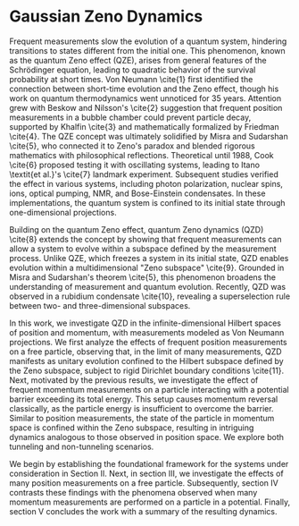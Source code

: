 # Gaussian Zeno Dynamics
Frequent measurements slow the evolution of a quantum system, hindering transitions to states different from the initial one. This phenomenon, known as the quantum Zeno effect (QZE), arises from general features of the Schrödinger equation, leading to quadratic behavior of the survival probability at short times. Von Neumann \cite{1} first identified the connection between short-time evolution and the Zeno effect, though his work on quantum thermodynamics went unnoticed for 35 years. Attention grew with Beskow and Nilsson's \cite{2} suggestion that frequent position measurements in a bubble chamber could prevent particle decay, supported by Khalfin \cite{3} and mathematically formalized by Friedman \cite{4}. The QZE concept was ultimately solidified by Misra and Sudarshan \cite{5}, who connected it to Zeno's paradox and blended rigorous mathematics with philosophical reflections. Theoretical until 1988, Cook \cite{6} proposed testing it with oscillating systems, leading to Itano \textit{et al.}'s \cite{7} landmark experiment. Subsequent studies verified the effect in various systems, including photon polarization, nuclear spins, ions, optical pumping, NMR, and Bose-Einstein condensates. In these implementations, the quantum system is confined to its initial state through one-dimensional projections.

Building on the quantum Zeno effect, quantum Zeno dynamics (QZD) \cite{8} extends the concept by showing that frequent measurements can allow a system to evolve within a subspace defined by the measurement process. Unlike QZE, which freezes a system in its initial state, QZD enables evolution within a multidimensional "Zeno subspace" \cite{9}. Grounded in Misra and Sudarshan's theorem \cite{5}, this phenomenon broadens the understanding of measurement and quantum evolution. Recently, QZD was observed in a rubidium condensate \cite{10}, revealing a superselection rule between two- and three-dimensional subspaces.

In this work, we investigate QZD in the infinite-dimensional Hilbert spaces of position and momentum, with measurements modeled as Von Neumann projections. We first analyze the effects of frequent position measurements on a free particle, observing that, in the limit of many measurements, QZD manifests as unitary evolution confined to the Hilbert subspace defined by the Zeno subspace, subject to rigid Dirichlet boundary conditions \cite{11}. Next, motivated by the previous results, we investigate the effect of frequent momentum measurements on a particle interacting with a potential barrier exceeding its total energy. This setup causes momentum reversal classically, as the particle energy is insufficient to overcome the barrier. Similar to position measurements, the state of the particle in momentum space is confined within the Zeno subspace, resulting in intriguing dynamics analogous to those observed in position space. We explore both tunneling and non-tunneling scenarios.

We begin by establishing the foundational framework for the systems under consideration in Section II. Next, in section III, we investigate the effects of many position measurements on a free particle. Subsequently, section IV contrasts these findings with the phenomena observed when many momentum measurements are performed on a particle in a potential. Finally, section V concludes the work with a summary of the resulting dynamics.
